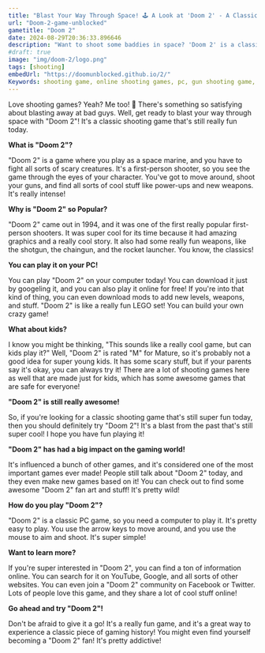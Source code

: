 ```yaml
---
title: "Blast Your Way Through Space! 🕹️ A Look at 'Doom 2' - A Classic Shooting Game 🤩"
url: "Doom-2-game-unblocked"
gametitle: "Doom 2"
date: 2024-08-29T20:36:33.896646
description: "Want to shoot some baddies in space? 'Doom 2' is a classic shooting game that is still fun today. Learn why it's so popular and how to play it!"
#draft: true
image: "img/doom-2/logo.png"
tags: [shooting]
embedUrl: "https://doomunblocked.github.io/2/"
Keywords: shooting game, online shooting games, pc, gun shooting game, shooting games download, gun games, shooting games for kids, shooting games io, shooting games for android, doom 2 download, doom 2 free, doom 2 online, doom 2 play, doom 2 (dos), doom 2 release date, doom 2 mod, doom 2 wad
---
```


Love shooting games?  Yeah?  Me too! 🤩  There's something so satisfying about blasting away at bad guys.  Well,  get ready to blast your way through space with "Doom 2"!  It's a classic shooting game that's still really fun today.  

**What is "Doom 2"?**

"Doom 2" is a game where you play as a space marine, and you have to fight all sorts of scary creatures.  It's a first-person shooter, so you see the game through the eyes of your character.  You've got to move around,  shoot your guns,  and find all sorts of cool stuff like power-ups and new weapons.  It's really intense!  

**Why is "Doom 2" so Popular?** 

"Doom 2" came out in 1994, and it was one of the first really popular first-person shooters.  It was super cool for its time because it had amazing graphics and a really cool story.  It also had some really fun weapons,  like the shotgun,  the chaingun,  and the rocket launcher.  You know,  the classics! 

**You can play it on your PC!** 

You can play "Doom 2" on your computer today!  You can download it just by googeling it,  and you can also play it online for free!  If you're into that kind of thing,  you can even download mods to add new levels,  weapons,  and stuff.   "Doom 2" is like a really fun LEGO set!  You can build your own crazy game!  

**What about kids?**  

I know you might be thinking,  "This sounds like a really cool game,  but can kids play it?"  Well,  "Doom 2" is rated "M" for Mature,  so it's probably not a good idea for super young kids.   It has some scary stuff,  but if your parents say it's okay,  you can always try it!   There are a lot of shooting games here as well that are made just for kids,    which has some awesome games that are safe for everyone!  

**"Doom 2" is still really awesome!**

So,  if you're looking for a classic shooting game that's still super fun today,  then you should definitely try "Doom 2"!  It's a blast from the past that's still super cool!  I hope you have fun playing it!  

**"Doom 2" has had a big impact on the gaming world!** 

It's influenced a bunch of other games,  and it's considered one of the most important games ever made!  People still talk about "Doom 2" today,  and they even make new games based on it!  You can check out to find some awesome "Doom 2" fan art and stuff!   It's pretty wild! 
 
**How do you play "Doom 2"?** 

"Doom 2" is a classic PC game,  so you need a computer to play it.  It's pretty easy to play.  You use the arrow keys to move around,  and you use the mouse to aim and shoot.  It's super simple!  

 **Want to learn more?** 

 If you're super interested in "Doom 2",  you can find a ton of information online.  You can search for it on YouTube,  Google,  and all sorts of other websites.  You can even join a "Doom 2" community on Facebook or Twitter.  Lots of people love this game,  and they share a lot of cool stuff online!  

 **Go ahead and try "Doom 2"!** 

Don't be afraid to give it a go!  It's a really fun game,  and it's a great way to experience a classic piece of gaming history!  You might even find yourself becoming a "Doom 2" fan!  It's pretty addictive! 
